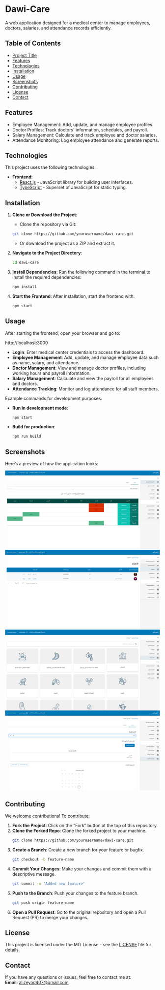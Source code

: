 # Dawi-Care

A web application designed for a medical center to manage employees, doctors, salaries, and attendance records efficiently.

## Table of Contents
- [Project Title](#project-title)
- [Features](#features)
- [Technologies](#technologies)
- [Installation](#installation)
- [Usage](#usage)
- [Screenshots](#screenshots)
- [Contributing](#contributing)
- [License](#license)
- [Contact](#contact)

## Features
- Employee Management: Add, update, and manage employee profiles.
- Doctor Profiles: Track doctors' information, schedules, and payroll.
- Salary Management: Calculate and track employee and doctor salaries.
- Attendance Monitoring: Log employee attendance and generate reports.

## Technologies

This project uses the following technologies:

- **Frontend**: 
    - [React.js](https://reactjs.org/) - JavaScript library for building user interfaces.
    - [TypeScript](https://www.typescriptlang.org/) - Superset of JavaScript for static typing.

## Installation

1. **Clone or Download the Project**:
    - Clone the repository via Git:
    ```bash
    git clone https://github.com/yourusername/dawi-care.git
    ```
    - Or download the project as a ZIP and extract it.

2. **Navigate to the Project Directory**:
    ```bash
    cd dawi-care
    ```

3. **Install Dependencies**:
    Run the following command in the terminal to install the required dependencies:
    ```bash
    npm install
    ```

4. **Start the Frontend**:
    After installation, start the frontend with:
    ```bash
    npm start
    ```

## Usage

After starting the frontend, open your browser and go to:

http://localhost:3000


- **Login**: Enter medical center credentials to access the dashboard.
- **Employee Management**: Add, update, and manage employee data such as name, salary, and attendance.
- **Doctor Management**: View and manage doctor profiles, including working hours and payroll information.
- **Salary Management**: Calculate and view the payroll for all employees and doctors.
- **Attendance Tracking**: Monitor and log attendance for all staff members.

Example commands for development purposes:

- **Run in development mode**:
    ```bash
    npm start
    ```

- **Build for production**:
    ```bash
    npm run build
    ```

## Screenshots

Here’s a preview of how the application looks:

![Screenshot 1](./Screenshots/attendance.png)
![Screenshot 2](./Screenshots/doctors.png)
![Screenshot 3](./Screenshots/clinics.png)
![Screenshot 4](./Screenshots/takeAttendance.png)

## Contributing

We welcome contributions! To contribute:

1. **Fork the Project**: Click on the "Fork" button at the top of this repository.
2. **Clone the Forked Repo**: Clone the forked project to your machine.
    ```bash
    git clone https://github.com/yourusername/dawi-care.git
    ```
3. **Create a Branch**: Create a new branch for your feature or bugfix.
    ```bash
    git checkout -b feature-name
    ```
4. **Commit Your Changes**: Make your changes and commit them with a descriptive message.
    ```bash
    git commit -m 'Added new feature'
    ```
5. **Push to the Branch**: Push your changes to the feature branch.
    ```bash
    git push origin feature-name
    ```
6. **Open a Pull Request**: Go to the original repository and open a Pull Request (PR) to merge your changes.

## License

This project is licensed under the MIT License - see the [LICENSE](LICENSE) file for details.

## Contact

If you have any questions or issues, feel free to contact me at:  
**Email**: alizeyad407@gmail.com